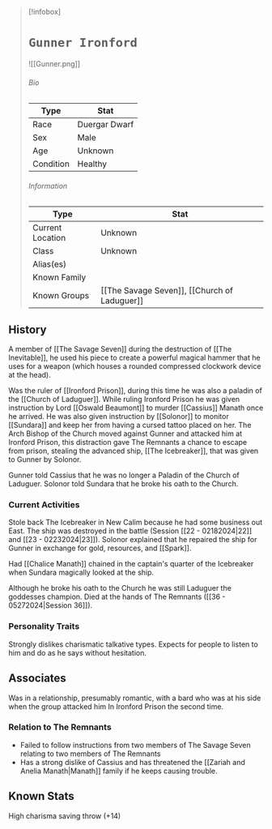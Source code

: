 > [!infobox]
> # `Gunner Ironford` 
> ![[Gunner.png]]
> ###### Bio
> Type |  Stat |
> ---|---|
> Race | Duergar Dwarf| 
> Sex | Male| 
> Age | Unknown|
> Condition | Healthy |
> ######  Information
> Type |  Stat |
> ---|---|
> Current Location | Unknown|
> Class | Unknown |
> Alias(es) |  |
> Known Family | |
> Known Groups | [[The Savage Seven]], [[Church of Laduguer]] |
 
## History
A member of [[The Savage Seven]] during the destruction of [[The Inevitable]], he used his piece to create a powerful magical hammer that he uses for a weapon (which houses a rounded compressed clockwork device at the head).

Was the ruler of [[Ironford Prison]], during this time he was also a paladin of the [[Church of Laduguer]]. While ruling Ironford Prison he was given instruction by Lord [[Oswald Beaumont]] to murder [[Cassius]] Manath once he arrived. He was also given instruction by [[Solonor]] to monitor [[Sundara]] and keep her from having a cursed tattoo placed on her. The Arch Bishop of the Church moved against Gunner and attacked him at Ironford Prison, this distraction gave The Remnants a chance to escape from prison, stealing the advanced ship, [[The Icebreaker]], that was given to Gunner by Solonor.

Gunner told Cassius that he was no longer a Paladin of the Church of Laduguer. Solonor told Sundara that he broke his oath to the Church.

### Current Activities
Stole back The Icebreaker in New Calim because he had some business out East. The ship was destroyed in the battle (Session [[22 - 02182024|22]] and [[23 - 02232024|23]]). Solonor explained that he repaired the ship for Gunner in exchange for gold, resources, and [[Spark]].

Had [[Chalice Manath]] chained in the captain's quarter of the Icebreaker when Sundara magically looked at the ship.   

Although he broke his oath to the Church he was still Laduguer the goddesses champion. Died at the hands of The Remnants ([[36 - 05272024|Session 36]]).

### Personality Traits
Strongly dislikes charismatic talkative types. Expects for people to listen to him and do as he says without hesitation.

## Associates
Was in a relationship, presumably romantic, with a bard who was at his side when the group attacked him In Ironford Prison the second time.

### Relation to The Remnants 
- Failed to follow instructions from two members of The Savage Seven relating to two members of The Remnants
- Has a strong dislike of Cassius and has threatened the [[Zariah and Anelia Manath|Manath]] family if he keeps causing trouble.

## Known Stats
High charisma saving throw (+14)